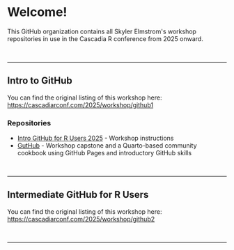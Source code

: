 # Welcome!
This GitHub organization contains all Skyler Elmstrom's workshop repositories in use in the Cascadia R conference from 2025 onward.

<br>

---

## Intro to GitHub
You can find the original listing of this workshop here: https://cascadiarconf.com/2025/workshop/github1

### Repositories

- [Intro GitHub for R Users 2025](https://github.com/cascadiarconf-gh-workshops/intro-github-1) - Workshop instructions
- [GutHub](https://github.com/cascadiarconf-gh-workshops/GutHub) - Workshop capstone and a Quarto-based community cookbook using GitHub Pages and introductory GitHub skills

<br>

---

## Intermediate GitHub for R Users
You can find the original listing of this workshop here: https://cascadiarconf.com/2025/workshop/github2

<br>

---
